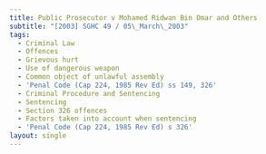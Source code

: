 ```yaml
---
title: Public Prosecutor v Mohamed Ridwan Bin Omar and Others
subtitle: "[2003] SGHC 49 / 05\_March\_2003"
tags:
  - Criminal Law
  - Offences
  - Grievous hurt
  - Use of dangerous weapon
  - Common object of unlawful assembly
  - 'Penal Code (Cap 224, 1985 Rev Ed) ss 149, 326'
  - Criminal Procedure and Sentencing
  - Sentencing
  - Section 326 offences
  - Factors taken into account when sentencing
  - 'Penal Code (Cap 224, 1985 Rev Ed) s 326'
layout: single
---
```


